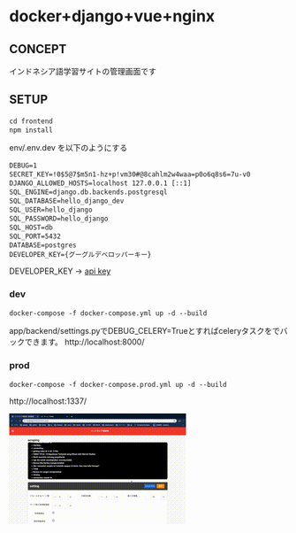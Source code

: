 # docker+django+vue+nginx

## CONCEPT
インドネシア語学習サイトの管理画面です

## SETUP

```
cd frontend
npm install
```
env/.env.dev
を以下のようにする

```
DEBUG=1
SECRET_KEY=!0$5@7$m5n1-hz+p!vm30#@8cahlm2w4waa=p0o6q8s6=7u-v0
DJANGO_ALLOWED_HOSTS=localhost 127.0.0.1 [::1]
SQL_ENGINE=django.db.backends.postgresql
SQL_DATABASE=hello_django_dev
SQL_USER=hello_django
SQL_PASSWORD=hello_django
SQL_HOST=db
SQL_PORT=5432
DATABASE=postgres
DEVELOPER_KEY={グーグルデベロッパーキー}
```
DEVELOPER_KEY → [api key](https://developers.google.com/youtube/v3/getting-started)

### dev 

```
docker-compose -f docker-compose.yml up -d --build
``` 
app/backend/settings.pyでDEBUG_CELERY=Trueとすればceleryタスクをでバックできます。
http://localhost:8000/
### prod 
```
docker-compose -f docker-compose.prod.yml up -d --build
``` 


http://localhost:1337/ 

![title](画面収録.gif)